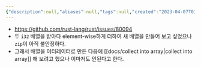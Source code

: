 ```yaml
---
{"description":null,"aliases":null,"tags":null,"created":"2023-04-07T01:40:25","updated":"2023-07-15T21:30:21","title":"array_zip is unstable","dg-publish":true,"permalink":"/docs/array_zip is unstable/","dgPassFrontmatter":true}
---
```


- https://github.com/rust-lang/rust/issues/80094
- 두 `i32` 배열을 받아다 element-wise하게 더하여 새 배열을 만들어 보고 싶었으나 `zip`이 아직 불안정하다.
- 그래서 배열을 이터레이터로 만든 다음에 [[docs/collect into array\|collect into array]] 해 보려고 했으나 이마저도 안된다고 한다.
